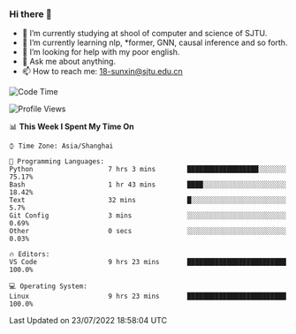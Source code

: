 ### Hi there 👋

<!--
**sunxin000/sunxin000** is a ✨ _special_ ✨ repository because its `README.md` (this file) appears on your GitHub profile.

Here are some ideas to get you started:

- 🔭 I’m currently working on ...
- 🌱 I’m currently learning ...
- 👯 I’m looking to collaborate on ...
- 🤔 I’m looking for help with ...
- 💬 Ask me about ...
- 📫 How to reach me: ...
- 😄 Pronouns: ...
- ⚡ Fun fact: ...
-->
- 🏫 I’m currently studying at shool of computer and science of SJTU.
- 🌱 I’m currently learning nlp, \*former, GNN, causal inference and so forth.
- 🤔 I’m looking for help with my poor english.
- 💬 Ask me about anything.
- 📫 How to reach me: 18-sunxin@sjtu.edu.cn
<!--START_SECTION:waka-->
![Code Time](http://img.shields.io/badge/Code%20Time-267%20hrs%206%20mins-blue)

![Profile Views](http://img.shields.io/badge/Profile%20Views-3-blue)

📊 **This Week I Spent My Time On** 

```text
⌚︎ Time Zone: Asia/Shanghai

💬 Programming Languages: 
Python                   7 hrs 3 mins        ██████████████████░░░░░░░   75.17% 
Bash                     1 hr 43 mins        ████░░░░░░░░░░░░░░░░░░░░░   18.42% 
Text                     32 mins             █░░░░░░░░░░░░░░░░░░░░░░░░   5.7% 
Git Config               3 mins              ░░░░░░░░░░░░░░░░░░░░░░░░░   0.69% 
Other                    0 secs              ░░░░░░░░░░░░░░░░░░░░░░░░░   0.03%

🔥 Editors: 
VS Code                  9 hrs 23 mins       █████████████████████████   100.0%

💻 Operating System: 
Linux                    9 hrs 23 mins       █████████████████████████   100.0%

```


 Last Updated on 23/07/2022 18:58:04 UTC
<!--END_SECTION:waka-->
